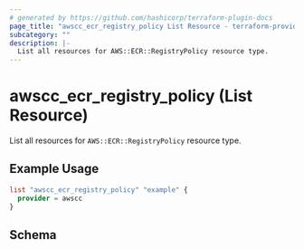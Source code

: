 ```yaml
---
# generated by https://github.com/hashicorp/terraform-plugin-docs
page_title: "awscc_ecr_registry_policy List Resource - terraform-provider-awscc"
subcategory: ""
description: |-
  List all resources for AWS::ECR::RegistryPolicy resource type.
---
```


# awscc_ecr_registry_policy (List Resource)

List all resources for `AWS::ECR::RegistryPolicy` resource type.

## Example Usage

```terraform
list "awscc_ecr_registry_policy" "example" {
  provider = awscc
}
```

<!-- schema generated by tfplugindocs -->
## Schema
